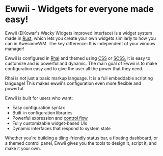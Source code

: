 # Ewwii - Widgets for everyone made easy!

Ewwii (ElKowar's Wacky Widgets improved interface)
is a widget system made in [Rust](https://www.rust-lang.org/),
which lets you create your own widgets similarly to how you can in AwesomeWM.
The key difference: It is independent of your window manager!

Ewwii is configured in [Rhai](https://rhai.rs/)
and themed using [CSS](https://en.wikipedia.org/wiki/CSS)
or [SCSS](<https://en.wikipedia.org/wiki/Sass_(style_sheet_language)>),
it is easy to customize and is powerful and dynamic.
The main goal of Ewwii is to make configuration easy
and to give the user all the power that they need.

Rhai is not just a basic markup language. It is a full embeddable scripting language!
This makes ewwii's configuration even more flexible and powerful.

Ewwii is built for users who want:

-   Easy configuration syntax
-   Built-in configuration libraries
-   Powerful expression and [control flow](https://en.wikipedia.org/wiki/Control_flow)
-   Fully customizable widget-based UIs
-   Dynamic interfaces that respond to system state

Whether you're building a tiling-friendly status bar, a floating dashboard, or a themed control panel, Ewwii gives you the tools to design it, script it, and make it your own.
